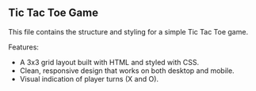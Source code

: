  Tic Tac Toe Game
  ----------------
  This file contains the structure and styling for a simple Tic Tac Toe game.
  
  Features:
  - A 3x3 grid layout built with HTML and styled with CSS.
  - Clean, responsive design that works on both desktop and mobile.
  - Visual indication of player turns (X and O).
  
